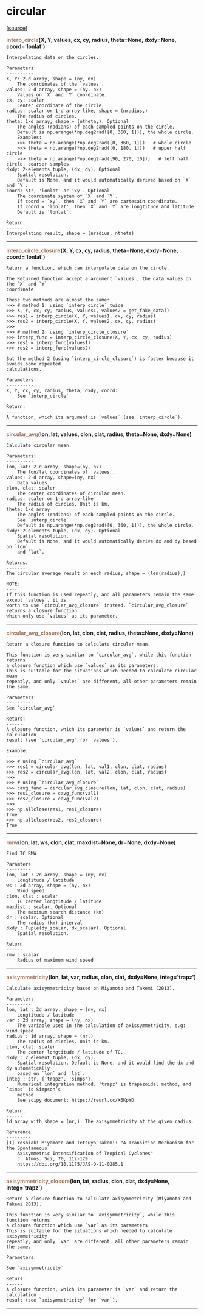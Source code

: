 # circular  

[[source](.././hurricane_tools//circular.py)]  

<span style="color:#a77864">**interp_circle**</span>**(X, Y, values, cx, cy, radius, theta=None, dxdy=None, coord='lonlat')**

    Interpolating data on the circles.
    
    Parameters:
    ----------
    X, Y: 2-d array, shape = (ny, nx)
        The coordinates of the `values`.
    values: 2-d array, shape = (ny, nx)
        Values on `X` and `Y` coordinate.
    cx, cy: scalar
        Center coordinate of the circle.
    radius: scalar or 1-d array-like, shape = (nradius,)
        The radius of circles.
    theta: 1-d array, shape = (ntheta,). Optional
        The angles (radians) of each sampled points on the circle.
        Default is np.arange(*np.deg2rad([0, 360, 1])), the whole circle.
        Examples:
        >>> theta = np.arange(*np.deg2rad([0, 360, 1]))   # whole circle
        >>> theta = np.arange(*np.deg2rad([0, 180, 1]))   # upper half circle
        >>> theta = np.arange(*np.deg2rad([90, 270, 10]))   # left half circle, coarser samples
    dxdy: 2-elements tuple, (dx, dy). Optional
        Spatial resolution. 
        Default is None, and it would automatically derived based on `X` and `Y`.
    coord: str, 'lonlat' or 'xy'. Optional
        The coordinate system of `X` and `Y`.
        If coord = `xy`, then `X` and `Y` are cartesain coordinate.
        If coord = 'lonlat', then `X` and `Y` are longtitude and latitude.
        Default is `lonlat`.       
        
    Return:
    ------
    Interpolating result, shape = (nradius, ntheta)



******
<span style="color:#a77864">**interp_circle_closure**</span>**(X, Y, cx, cy, radius, theta=None, dxdy=None, coord='lonlat')**

    Return a function, which can interpolate data on the circle.
    
    The Returned function accept a argument `values`, the data values on the `X` and `Y`
    coordinate.
    
    These two methods are almost the same:
    >>> # method 1: using `interp_circle` twice
    >>> X, Y, cx, cy, radius, values1, values2 = get_fake_data()
    >>> res1 = interp_circle(X, Y, values1, cx, cy, radius)
    >>> res2 = interp_circle(X, Y, values2, cx, cy, radius)
    >>>
    >>> # method 2: using `interp_circle_closure`
    >>> interp_func = interp_circle_closure(X, Y, cx, cy, radius)
    >>> res1 = interp_func(values1)
    >>> res2 = interp_func(values2)
    
    But the method 2 (using `interp_circle_closure`) is faster because it avoids some repeated 
    calculations.
    
    Parameters:
    ----------
    X, Y, cx, cy, radius, theta, dxdy, coord:
        See `interp_circle`
        
    Return:
    ------
    A function, which its argument is `values` (see `interp_circle`).



******
<span style="color:#a77864">**circular_avg**</span>**(lon, lat, values, clon, clat, radius, theta=None, dxdy=None)**

    Calculate circular mean.
    
    Parameters:
    ----------
    lon, lat: 2-d array, shape=(ny, nx)
        The lon/lat coordinates of `values`.
    values: 2-d array, shape=(ny, nx)
        Data values
    clon, clat: scaler
        The center coordinates of circular mean.
    radius: scaler or 1-d array-like
        The radius of circles. Unit is km.
    theta: 1-d array
        The angles (radians) of each sampled points on the circle.
        See `interp_circle`
        Default is np.arange(*np.deg2rad([0, 360, 1])), the whole circle.
    dxdy: 2-elements tuple, (dx, dy). Optional
        Spatial resolution. 
        Default is None, and it would automatically derive dx and dy besed on `lon`
        and `lat`.
            
    Returns:
    -------
    The circular average result on each radius, shape = (len(radius),)
        
    NOTE:
    ----
    If this function is used repeatly, and all parameters remain the same except `values`, it is 
    worth to use `circular_avg_closure` instead. `circular_avg_closure` returns a closure function
    which only use `values` as its parameter.



******
<span style="color:#a77864">**circular_avg_closure**</span>**(lon, lat, clon, clat, radius, theta=None, dxdy=None)**

    Return a closure function to calculate circular mean.
    
    This function is very similar to `circular_avg`, while this function returns
    a closure function which use `values` as its parameters.
    This is suitable for the situations which needed to calculate circular mean
    repeatly, and only `vaules` are different, all other parameters remain the same.
    
    Parameters:
    ----------
    See `circular_avg`
    
    Returs:
    ------
    A closure function, which its parameter is `values` and return the calculation
    result (see `circular_avg` for `values`).
    
    Example:
    -------
    >>> # using `circular_avg`
    >>> res1 = circular_avg(lon, lat, val1, clon, clat, radius)
    >>> res2 = circular_avg(lon, lat, val2, clon, clat, radius)
    >>> 
    >>> # using `circular_avg_closure`
    >>> cavg_func = circular_avg_closure(lon, lat, clon, clat, radius)
    >>> res1_closure = cavg_func(val1)
    >>> res2_closure = cavg_func(val2)
    >>> 
    >>> np.allclose(res1, res1_closure)
    True
    >>> np.allclose(res2, res2_closure)
    True



******
<span style="color:#a77864">**rmw**</span>**(lon, lat, ws, clon, clat, maxdist=None, dr=None, dxdy=None)**

    Find TC RMW
    
    Paramters
    ---------
    lon, lat : 2d array, shape = (ny, nx)
        Longtitude / latitude
    ws : 2d array, shape = (ny, nx)
        Wind speed
    clon, clat : scalar
        TC center longtitude / latitude
    maxdist : scalar. Optional
        The maximum search distance (km)
    dr : scalar. Optional
        The radius (km) interval
    dxdy : Tuple(dy_scalar, dx_scalar). Optional
        Spatial resolution.
        
    Return
    ------
    rmw : scalar
        Radius of maximum wind speed



******
<span style="color:#a77864">**axisymmetricity**</span>**(lon, lat, var, radius, clon, clat, dxdy=None, integ='trapz')**

    Calculate axisymmetricity based on Miyamoto and Takemi (2013).
    
    Parameter:
    ---------
    lon, lat : 2d array, shape = (ny, nx)
        Longtitude / latitude
    var : 2d array, shape = (ny, nx)
        The variable used in the calculation of axissymmetricity, e.g: wind speed.
    radius : 1d array, shape = (nr,)
        The radius of circles. Unit is km.
    clon, clat: scaler
        The center longtitude / latitude of TC.
    dxdy : 2 element tuple, (dx, dy).
        Spatial resolution. Default is None, and it would find the dx and dy automatically
        based on `lon` and `lat`.
    integ : str, {'trapz', 'simps'}.
        Numerical integration method. 'trapz' is trapezoidal method, and `simps` is Simpson’s
        method. 
        See scipy document: https://reurl.cc/X6KpYD
        
    Return:
    ------
    1d array with shape = (nr,). The axisymmetricity at the given radius.
    
    Reference
    ---------
    [1] Yoshiaki Miyamoto and Tetsuya Takemi: "A Transition Mechanism for the Spontaneous 
        Axisymmetric Intensification of Tropical Cyclones"
        J. Atmos. Sci, 70, 112-129
        https://doi.org/10.1175/JAS-D-11-0285.1



******
<span style="color:#a77864">**axisymmetricity_closure**</span>**(lon, lat, radius, clon, clat, dxdy=None, integ='trapz')**

    Return a closure function to calculate axisymmetricity (Miyamoto and Takemi 2013).
    
    This function is very similar to `axisymmetricity`, while this function returns
    a closure function which use `var` as its parameters.
    This is suitable for the situations which needed to calculate axisymmetricity
    repeatly, and only `var` are different, all other parameters remain the same.
    
    Parameters:
    ----------
    See `axisymmetricity`
    
    Returs:
    ------
    A closure function, which its parameter is `var` and return the calculation
    result (see `axisymmetricity` for `var`).



******